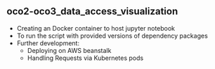 ## oco2-oco3_data_access_visualization
- Creating an Docker container to host jupyter notebook
- To run the script with provided versions of dependency packages
- Further development:
  * Deploying on AWS beanstalk
  * Handling Requests via Kubernetes pods
